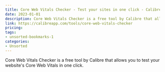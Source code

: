 ```yaml
---
title: Core Web Vitals Checker - Test your sites in one click - Calibre
date: 2023-01-01
description: Core Web Vitals Checker is a free tool by Calibre that allows you to test your website's Core Web Vitals in one click.
link: https://calibreapp.com/tools/core-web-vitals-checker
pricing: 
tags: 
- unsorted-bookmarks-1 
categories: 
- Unsorted 
---
```


Core Web Vitals Checker is a free tool by Calibre that allows you to test your website's Core Web Vitals in one click.